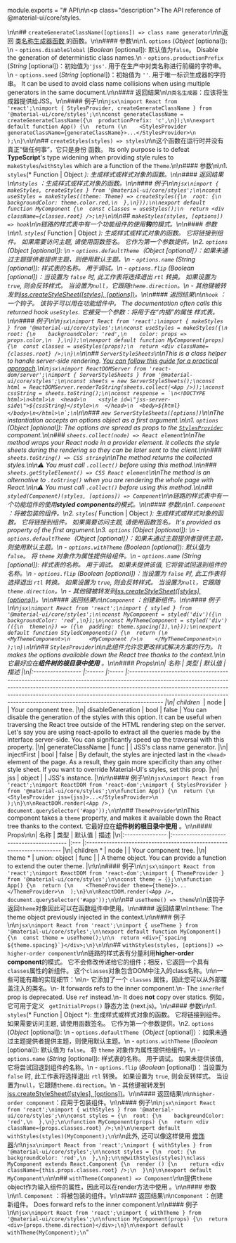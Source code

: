 module.exports = "# API\n\n<p class=\"description\">The API reference of @material-ui/core/styles.</p>\n\n## `createGenerateClassName([options]) => class name generator`\n\n返回 [ 类名称生成器函数 ](https://cssinjs.org/jss-api/#generate-your-class-names) 的函数。\n\n#### 参数\n\n1. `options` (*Object* [optional]): \n  - `options.disableGlobal` (*Boolean* [optional]): 默认值为`false`。 Disable the generation of deterministic class names.\n  - `options.productionPrefix` (*String* [optional])：初始值为`'jss'`. 用于在生产中对类名称进行前缀的字符串。\n  - `options.seed` (*String* [optional])：初始值为 `''`. 用于唯一标识生成器的字符串。 It can be used to avoid class name collisions when using multiple generators in the same document.\n\n#### 返回结果\n\n`类名生成器`：应该将生成器提供给JSS。\n\n#### 例子\n\n```jsx\nimport React from 'react';\nimport { StylesProvider, createGenerateClassName } from '@material-ui/core/styles';\n\nconst generateClassName = createGenerateClassName({\n  productionPrefix: 'c',\n});\n\nexport default function App() {\n  return (\n    <StylesProvider generateClassName={generateClassName}>...</StylesProvider>\n  );\n}\n```\n\n## `createStyles(styles) => styles`\n\n这个函数在运行时并没有真正“做任何事”，它只是身份 函数。 Its only purpose is to defeat **TypeScript**'s type widening when providing style rules to `makeStyles`/`withStyles` which are a function of the `Theme`.\n\n#### 参数\n\n1. ` styles `(* Function | Object *): 生成样式或样式对象的函数。\n\n#### 返回结果\n\n`styles` ：生成样式或样式对象的函数。\n\n#### 例子\n\n```jsx\nimport { makeStyles, createStyles } from '@material-ui/core/styles';\n\nconst useStyles = makeStyles((theme: Theme) => createStyles({\n  root: {\n    backgroundColor: theme.color.red,\n  },\n}));\n\nexport default function MyComponent {\n  const classes = useStyles();\n  return <div className={classes.root} />;\n}\n```\n\n## `makeStyles(styles, [options]) => hook`\n\n链路的样式表中有一个功能组件的使用**钩**的模式。\n\n#### 参数\n\n1. ` styles `(* Function | Object *): 生成样式或样式对象的函数。 它将链接到组件。 如果需要访问主题, 请使用函数签名。 它作为第一个参数提供。\n2. `options` (*Object* [optional]): \n  - `options.defaultTheme`（*Object* [optional]）：如果未通过主题提供者提供主题，则使用默认主题。\n  - ` options.name ` (*String* [optional]): 样式表的名称。 用于调试。\n  - `options.flip` (*Boolean* [optional])：当设置为 `false` 时, 此工作表将选择退出 ` rtl ` 转换。 如果设置为 ` true `, 则会反转样式。 当设置为`null`，它跟随`theme.direction`。\n  - 其他键被转发到[jss.createStyleSheet([styles], [options])](https://cssinjs.org/jss-api/#create-style-sheet)。\n\n#### 返回结果\n\n`hook` ： 一个钩子。 该钩子可以用在功能组件中。 The documentation often calls this returned hook `useStyles`. 它接受一个参数：将用于在“内插”的属性 样式表。\n\n#### 例子\n\n```jsx\nimport React from 'react';\nimport { makeStyles } from '@material-ui/core/styles';\n\nconst useStyles = makeStyles({\n  root: {\n    backgroundColor: 'red',\n    color: props => props.color,\n  },\n});\n\nexport default function MyComponent(props) {\n  const classes = useStyles(props);\n  return <div className={classes.root} />;\n}\n```\n\n## `ServerStyleSheets`\n\nThis is a class helper to handle server-side rendering. [You can follow this guide for a practical approach](/guides/server-rendering/).\n\n```jsx\nimport ReactDOMServer from 'react-dom/server';\nimport { ServerStyleSheets } from '@material-ui/core/styles';\n\nconst sheets = new ServerStyleSheets();\nconst html = ReactDOMServer.renderToString(sheets.collect(<App />));\nconst cssString = sheets.toString();\n\nconst response = `\n<!DOCTYPE html>\n<html>\n  <head>\n    <style id=\"jss-server-side\">${cssString}</style>\n  </head>\n  <body>${html}</body>\n</html>\n`;\n```\n\n### `new ServerStyleSheets([options])`\n\nThe instantiation accepts an options object as a first argument.\n\n1. `options` (*Object* [optional]): The options are spread as props to the [`StylesProvider`](#stylesprovider) component.\n\n### `sheets.collect(node) => React element`\n\nThe method wraps your React node in a provider element. It collects the style sheets during the rendering so they can be later sent to the client.\n\n### `sheets.toString() => CSS string`\n\nThe method returns the collected styles.\n\n⚠️ You must call `.collect()` before using this method.\n\n### `sheets.getStyleElement() => CSS React element`\n\nThe method is an alternative to `.toString()` when you are rendering the whole page with React.\n\n⚠️ You must call `.collect()` before using this method.\n\n## `styled(Component)(styles, [options]) => Component`\n\n链路的样式表中有一个功能组件的使用**styled components**的模式。\n\n#### 参数\n\n1. `Component` ：将被包装的组件。\n2. ` styles `(* Function | Object *): 生成样式或样式对象的函数。 它将链接到组件。 如果需要访问主题, 请使用函数签名。 It's provided as property of the first argument.\n3. `options` (*Object* [optional]): \n  - `options.defaultTheme`（*Object* [optional]）：如果未通过主题提供者提供主题，则使用默认主题。\n  - ` options.withTheme ` (*Boolean* [optional]): 默认值为 `false`。 将 ` theme ` 对象作为属性提供给组件。\n  - ` options.name ` (*String* [optional]): 样式表的名称。 用于调试。 如果未提供该值, 它将尝试回退到组件的名称。\n  - `options.flip` (*Boolean* [optional])：当设置为 `false` 时, 此工作表将选择退出 ` rtl ` 转换。 如果设置为 ` true `, 则会反转样式。 当设置为`null`，它跟随`theme.direction`。\n  - 其他键被转发到[jss.createStyleSheet([styles], [options])](https://cssinjs.org/jss-api/#create-style-sheet)。\n\n#### 返回结果\n\n`Component` ：创建新组件。\n\n#### 例子\n\n```jsx\nimport React from 'react';\nimport { styled } from '@material-ui/core/styles';\n\nconst MyComponent = styled('div')({\n  backgroundColor: 'red',\n});\n\nconst MyThemeComponent = styled('div')(({\n  theme\n}) => ({\n  padding: theme.spacing(1),\n}));\n\nexport default function StyledComponents() {\n  return (\n    <MyThemeComponent>\n      <MyComponent />\n    </MyThemeComponent>\n  );\n}\n```\n\n## `StylesProvider`\n\n此组件允许您更改样式解决方案的行为。 It makes the options available down the React tree thanks to the context.\n\n它最好应在**组件树的根目录中使用** 。\n\n#### Props\n\n| 名称                | 类型     | 默认值   | 描述                                                                                                                                                                                                                                                                                                                                   |\n|:----------------- |:------ |:----- |:------------------------------------------------------------------------------------------------------------------------------------------------------------------------------------------------------------------------------------------------------------------------------------------------------------------------------------ |\n| children&nbsp;*   | node   |       | Your component tree.                                                                                                                                                                                                                                                                                                                 |\n| disableGeneration | bool   | false | You can disable the generation of the styles with this option. It can be useful when traversing the React tree outside of the HTML rendering step on the server. Let's say you are using react-apollo to extract all the queries made by the interface server-side. You can significantly speed up the traversal with this property. |\n| generateClassName | func   |       | JSS's class name generator.                                                                                                                                                                                                                                                                                                          |\n| injectFirst       | bool   | false | By default, the styles are injected last in the `<head>` element of the page. As a result, they gain more specificity than any other style sheet. If you want to override Material-UI's styles, set this prop.                                                                                                                 |\n| jss               | object |       | JSS's instance.                                                                                                                                                                                                                                                                                                                      |\n\n\n#### 例子\n\n```jsx\nimport React from 'react';\nimport ReactDOM from 'react-dom';\nimport { StylesProvider } from '@material-ui/core/styles';\n\nfunction App() {\n  return (\n    <StylesProvider jss={jss}>...</StylesProvider>\n  );\n}\n\nReactDOM.render(<App />, document.querySelector('#app'));\n```\n\n## `ThemeProvider`\n\nThis component takes a `theme` property, and makes it available down the React tree thanks to the context. 它最好应在**组件树的根目录中使用** 。\n\n#### Props\n\n| 名称              | 类型                                       | 默认值 | 描述                                                                    |\n|:--------------- |:---------------------------------------- |:--- |:--------------------------------------------------------------------- |\n| children&nbsp;* | node                                     |     | Your component tree.                                                  |\n| theme&nbsp;*    | union:&nbsp;object&nbsp;&#124;&nbsp;func |     | A theme object. You can provide a function to extend the outer theme. |\n\n\n#### 例子\n\n```jsx\nimport React from 'react';\nimport ReactDOM from 'react-dom';\nimport { ThemeProvider } from '@material-ui/core/styles';\n\nconst theme = {};\n\nfunction App() {\n  return (\n    <ThemeProvider theme={theme}>...</ThemeProvider>\n  );\n}\n\nReactDOM.render(<App />, document.querySelector('#app'));\n```\n\n## `useTheme() => theme`\n\n该钩子返回`theme`对象因此可以在函数组件中使用。\n\n#### 返回结果\n\n`theme`: The theme object previously injected in the context.\n\n#### 例子\n\n```jsx\nimport React from 'react';\nimport { useTheme } from '@material-ui/core/styles';\n\nexport default function MyComponent() {\n  const theme = useTheme();\n\n  return <div>{`spacing ${theme.spacing}`}</div>;\n}\n```\n\n## `withStyles(styles, [options]) => higher-order component`\n\n链路的样式表有分量利用**higher-order component**的模式。 它不会修改传递给它的组件；相反，它返回一个具有`classes`属性的新组件。 这个`classes`对象包含DOM中注入的class名称。\n\n一些可能有趣的实现细节：\n\n- 它添加了一个 `classes` 属性，因此您可以从外部覆盖注入的类名。\n- It forwards refs to the inner component.\n- The `innerRef` prop is deprecated. Use `ref` instead.\n- It does **not** copy over statics. 例如，它可用于定义 ` getInitialProps()` 静态方法 (next.js)。\n\n#### 参数\n\n1. ` styles `(* Function | Object *): 生成样式或样式对象的函数。 它将链接到组件。 如果需要访问主题, 请使用函数签名。 它作为第一个参数提供。\n2. `options` (*Object* [optional]): \n  - `options.defaultTheme`（*Object* [optional]）：如果未通过主题提供者提供主题，则使用默认主题。\n  - ` options.withTheme ` (*Boolean* [optional]): 默认值为 `false`。 将 ` theme ` 对象作为属性提供给组件。\n  - ` options.name ` (*String* [optional]): 样式表的名称。 用于调试。 如果未提供该值, 它将尝试回退到组件的名称。\n  - `options.flip` (*Boolean* [optional])：当设置为 `false` 时, 此工作表将选择退出 ` rtl ` 转换。 如果设置为 ` true `, 则会反转样式。 当设置为`null`，它跟随`theme.direction`。\n  - 其他键被转发到[jss.createStyleSheet([styles], [options])](https://cssinjs.org/jss-api/#create-style-sheet)。\n\n#### 返回结果\n\n`higher-order component`：应用于包装组件。\n\n#### 例子\n\n```jsx\nimport React from 'react';\nimport { withStyles } from '@material-ui/core/styles';\n\nconst styles = {\n  root: {\n    backgroundColor: 'red',\n  },\n};\n\nfunction MyComponent(props) {\n  return <div className={props.classes.root} />;\n}\n\nexport default withStyles(styles)(MyComponent);\n```\n\n此外, 还可以像这样使用 [修饰器](https://babeljs.io/docs/en/babel-plugin-proposal-decorators):\n\n```jsx\nimport React from 'react';\nimport { withStyles } from '@material-ui/core/styles';\n\nconst styles = {\n  root: {\n    backgroundColor: 'red',\n  },\n};\n\n@withStyles(styles)\nclass MyComponent extends React.Component {\n  render () {\n    return <div className={this.props.classes.root} />;\n  }\n}\n\nexport default MyComponent\n```\n\n## `withTheme(Component) => Component`\n\n提供`theme` object作为输入组件的属性，因此可以在render方法中使用 。\n\n#### 参数\n\n1. `Component` ：将被包装的组件。\n\n#### 返回结果\n\n`Component` ：创建新组件。 Does forward refs to the inner component.\n\n#### 例子\n\n```jsx\nimport React from 'react';\nimport { withTheme } from '@material-ui/core/styles';\n\nfunction MyComponent(props) {\n  return <div>{props.theme.direction}</div>;\n}\n\nexport default withTheme(MyComponent);\n```"